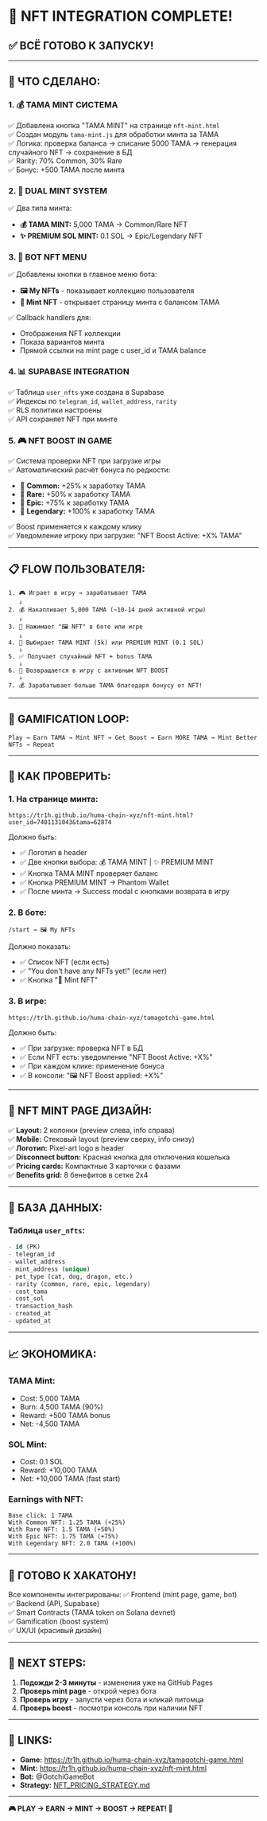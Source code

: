 # 🎉 NFT INTEGRATION COMPLETE!

## ✅ **ВСЁ ГОТОВО К ЗАПУСКУ!**

---

## 🚀 **ЧТО СДЕЛАНО:**

### **1. 💰 TAMA MINT СИСТЕМА**
✅ Добавлена кнопка "TAMA MINT" на странице `nft-mint.html`  
✅ Создан модуль `tama-mint.js` для обработки минта за TAMA  
✅ Логика: проверка баланса → списание 5000 TAMA → генерация случайного NFT → сохранение в БД  
✅ Rarity: 70% Common, 30% Rare  
✅ Бонус: +500 TAMA после минта

### **2. 🎨 DUAL MINT SYSTEM**
✅ Два типа минта:
- **💰 TAMA MINT:** 5,000 TAMA → Common/Rare NFT
- **✨ PREMIUM SOL MINT:** 0.1 SOL → Epic/Legendary NFT

### **3. 🤖 BOT NFT MENU**
✅ Добавлены кнопки в главное меню бота:
- **🖼️ My NFTs** - показывает коллекцию пользователя
- **🛒 Mint NFT** - открывает страницу минта с балансом TAMA

✅ Callback handlers для:
- Отображения NFT коллекции
- Показа вариантов минта
- Прямой ссылки на mint page с user_id и TAMA balance

### **4. 📊 SUPABASE INTEGRATION**
✅ Таблица `user_nfts` уже создана в Supabase  
✅ Индексы по `telegram_id`, `wallet_address`, `rarity`  
✅ RLS политики настроены  
✅ API сохраняет NFT при минте  

### **5. 🎮 NFT BOOST IN GAME**
✅ Система проверки NFT при загрузке игры  
✅ Автоматический расчёт бонуса по редкости:
- 💚 **Common:** +25% к заработку TAMA
- 💙 **Rare:** +50% к заработку TAMA
- 💜 **Epic:** +75% к заработку TAMA
- 🧡 **Legendary:** +100% к заработку TAMA

✅ Boost применяется к каждому клику  
✅ Уведомление игроку при загрузке: "NFT Boost Active: +X% TAMA"

---

## 📋 **FLOW ПОЛЬЗОВАТЕЛЯ:**

```
1. 🎮 Играет в игру → зарабатывает TAMA
   ↓
2. 💰 Накапливает 5,000 TAMA (~10-14 дней активной игры)
   ↓
3. 🛒 Нажимает "🖼️ NFT" в боте или игре
   ↓
4. 🎨 Выбирает TAMA MINT (5k) или PREMIUM MINT (0.1 SOL)
   ↓
5. ✅ Получает случайный NFT + bonus TAMA
   ↓
6. 🚀 Возвращается в игру с активным NFT BOOST
   ↓
7. 💰 Зарабатывает больше TAMA благодаря бонусу от NFT!
```

---

## 🔄 **GAMIFICATION LOOP:**

```
Play → Earn TAMA → Mint NFT → Get Boost → Earn MORE TAMA → Mint Better NFTs → Repeat
```

---

## 🎯 **КАК ПРОВЕРИТЬ:**

### **1. На странице минта:**
```
https://tr1h.github.io/huma-chain-xyz/nft-mint.html?user_id=7401131043&tama=62874
```

Должно быть:
- ✅ Логотип в header
- ✅ Две кнопки выбора: 💰 TAMA MINT | ✨ PREMIUM MINT
- ✅ Кнопка TAMA MINT проверяет баланс
- ✅ Кнопка PREMIUM MINT → Phantom Wallet
- ✅ После минта → Success modal с кнопками возврата в игру

### **2. В боте:**
```
/start → 🖼️ My NFTs
```

Должно показать:
- ✅ Список NFT (если есть)
- ✅ "You don't have any NFTs yet!" (если нет)
- ✅ Кнопка "🛒 Mint NFT"

### **3. В игре:**
```
https://tr1h.github.io/huma-chain-xyz/tamagotchi-game.html
```

Должно быть:
- ✅ При загрузке: проверка NFT в БД
- ✅ Если NFT есть: уведомление "NFT Boost Active: +X%"
- ✅ При каждом клике: применение бонуса
- ✅ В консоли: "🖼️ NFT Boost applied: +X%"

---

## 🎨 **NFT MINT PAGE ДИЗАЙН:**

✅ **Layout:** 2 колонки (preview слева, info справа)  
✅ **Mobile:** Стековый layout (preview сверху, info снизу)  
✅ **Логотип:** Pixel-art logo в header  
✅ **Disconnect button:** Красная кнопка для отключения кошелька  
✅ **Pricing cards:** Компактные 3 карточки с фазами  
✅ **Benefits grid:** 8 бенефитов в сетке 2x4  

---

## 💾 **БАЗА ДАННЫХ:**

### **Таблица `user_nfts`:**
```sql
- id (PK)
- telegram_id
- wallet_address
- mint_address (unique)
- pet_type (cat, dog, dragon, etc.)
- rarity (common, rare, epic, legendary)
- cost_tama
- cost_sol
- transaction_hash
- created_at
- updated_at
```

---

## 📈 **ЭКОНОМИКА:**

### **TAMA Mint:**
- Cost: 5,000 TAMA
- Burn: 4,500 TAMA (90%)
- Reward: +500 TAMA bonus
- Net: -4,500 TAMA

### **SOL Mint:**
- Cost: 0.1 SOL
- Reward: +10,000 TAMA
- Net: +10,000 TAMA (fast start)

### **Earnings with NFT:**
```
Base click: 1 TAMA
With Common NFT: 1.25 TAMA (+25%)
With Rare NFT: 1.5 TAMA (+50%)
With Epic NFT: 1.75 TAMA (+75%)
With Legendary NFT: 2.0 TAMA (+100%)
```

---

## 🎉 **ГОТОВО К ХАКАТОНУ!**

Все компоненты интегрированы:
✅ Frontend (mint page, game, bot)  
✅ Backend (API, Supabase)  
✅ Smart Contracts (TAMA token on Solana devnet)  
✅ Gamification (boost system)  
✅ UX/UI (красивый дизайн)  

---

## 🚀 **NEXT STEPS:**

1. **Подожди 2-3 минуты** - изменения уже на GitHub Pages
2. **Проверь mint page** - открой через бота
3. **Проверь игру** - запусти через бота и кликай питомца
4. **Проверь boost** - посмотри консоль при наличии NFT

---

## 📱 **LINKS:**

- **Game:** https://tr1h.github.io/huma-chain-xyz/tamagotchi-game.html
- **Mint:** https://tr1h.github.io/huma-chain-xyz/nft-mint.html
- **Bot:** @GotchiGameBot
- **Strategy:** [NFT_PRICING_STRATEGY.md](./NFT_PRICING_STRATEGY.md)

---

**🎮 PLAY → EARN → MINT → BOOST → REPEAT! 🚀**

